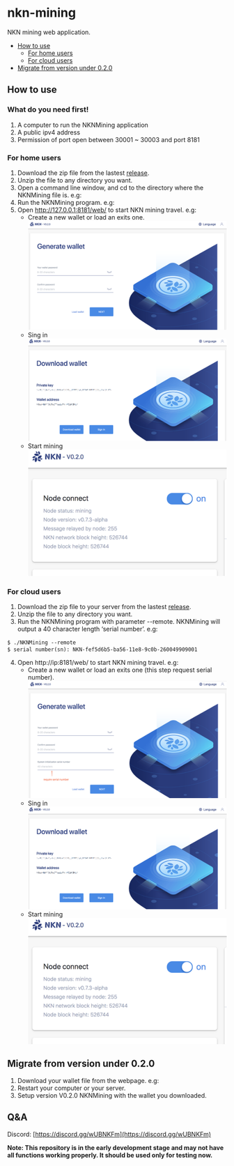 # nkn-mining

NKN mining web application. 

+ [How to use](#How-to-use)
    - [For home users](#For-home-users)
    - [For cloud users](#For-cloud-users)
+ [Migrate from version under 0.2.0](#migrate-from-version-under-020)


## How to use 

### What do you need first!

1. A computer to run the NKNMining application
2. A public ipv4 address
3. Permission of port open between 30001 ~ 30003 and port 8181


### For home users 
1. Download the zip file from the lastest [release](https://github.com/nknorg/nkn-mining/releases).
2. Unzip the file to any directory you want.
3. Open a command line window, and cd to the directory where the  NKNMining file is. e.g:
4. Run the NKNMining program. e.g:
5. Open http://127.0.0.1:8181/web/  to start NKN mining travel. e.g:
    - Create a new wallet or load an exits one.
    ![](.gitbook/en/local_create.png)
    - Sing in
    ![](.gitbook/en/show_wallet.png)
    - Start mining
    ![](.gitbook/en/mining.png)

### For cloud users 
1. Download the zip file to your server from the lastest [release](https://github.com/nknorg/nkn-mining/releases).
2. Unzip the file to any directory you want.
3. Run the NKNMining program with parameter --remote. NKNMining will output a 40 character length ‘serial number’. e.g:
```text
$ ./NKNMining --remote
$ serial number(sn): NKN-fef5d6b5-ba56-11e8-9c0b-260049909001
```

4. Open http://ip:8181/web/ to start NKN mining travel. e.g:
    - Create a new wallet or load an exits one (this step request serial number).
    ![](.gitbook/en/remote_create.png)
    - Sing in
    ![](.gitbook/en/show_wallet.png)
    - Start mining
    ![](.gitbook/en/mining.png)


## Migrate from version under 0.2.0
1. Download your wallet file from the webpage. e.g:
2. Restart your computer or your server.
3. Setup version V0.2.0 NKNMining with the wallet you downloaded.

## Q&A 

Discord: [https://discord.gg/wUBNKFm](https://discord.gg/wUBNKFm)

 **Note: This repository is in the early development stage and may not have all functions working properly. It should be used only for testing now.**
